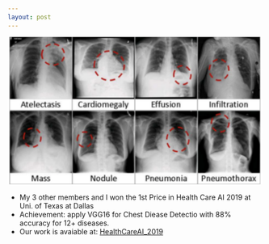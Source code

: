 ```yaml
---
layout: post
---
```


![chest-disease-detection](/assets/x-ray-scan.png )

* My 3 other members and I won the 1st Price in Health Care AI 2019 at Uni. of Texas at Dallas
* Achievement: apply VGG16 for Chest Diease Detectio with 88% accuracy for 12+ diseases.
* Our work is avaiable at: [HealthCareAI_2019](https://github.com/quocdat32461997/HealthCareAI_2019)
